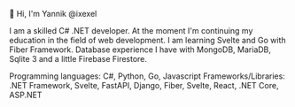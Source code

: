 👋 Hi, I'm Yannik @ixexel

I am a skilled C# .NET developer. At the moment I'm continuing my education in the field of web development. I am learning Svelte and Go with Fiber Framework. Database experience I have with MongoDB, MariaDB, Sqlite 3 and a little Firebase Firestore.

Programming languages: C#, Python, Go, Javascript
Frameworks/Libraries: .NET Framework, Svelte, FastAPI, Django, Fiber, Svelte, React, .NET Core, ASP.NET


<!---
ixexel/ixexel is a ✨ special ✨ repository because its `README.md` (this file) appears on your GitHub profile.
You can click the Preview link to take a look at your changes.
--->
